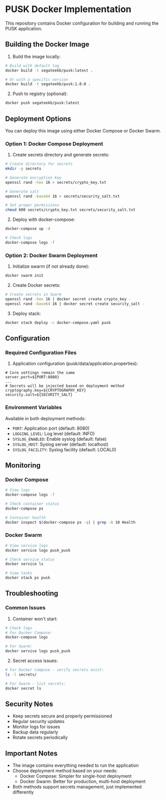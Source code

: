 # PUSK Docker Implementation

This repository contains Docker configuration for building and running the PUSK application.

## Building the Docker Image

1. Build the image locally:
```bash
# Build with default tag
docker build -t segateekb/pusk:latest .

# Or with a specific version
docker build -t segateekb/pusk:1.0.0 .
```

2. Push to registry (optional):
```bash
docker push segateekb/pusk:latest
```

## Deployment Options

You can deploy this image using either Docker Compose or Docker Swarm.

### Option 1: Docker Compose Deployment

1. Create secrets directory and generate secrets:
```bash
# Create directory for secrets
mkdir -p secrets

# Generate encryption key
openssl rand -hex 16 > secrets/crypto_key.txt

# Generate salt
openssl rand -base64 16 > secrets/security_salt.txt

# Set proper permissions
chmod 600 secrets/crypto_key.txt secrets/security_salt.txt
```

2. Deploy with docker-compose:
```bash
docker-compose up -d

# Check logs
docker-compose logs -f
```

### Option 2: Docker Swarm Deployment

1. Initialize swarm (if not already done):
```bash
docker swarm init
```

2. Create Docker secrets:
```bash
# Create secrets in Swarm
openssl rand -hex 16 | docker secret create crypto_key -
openssl rand -base64 16 | docker secret create security_salt -
```

3. Deploy stack:
```bash
docker stack deploy -c docker-compose.yaml pusk
```

## Configuration

### Required Configuration Files

1. Application configuration (pusk/data/application.properties):
```properties
# Core settings remain the same
server.port=${PORT:8080}
...
# Secrets will be injected based on deployment method
cryptography.key=${CRYPTOGRAPHY_KEY}
security.salt=${SECURITY_SALT}
```

### Environment Variables
Available in both deployment methods:
- `PORT`: Application port (default: 8080)
- `LOGGING_LEVEL`: Log level (default: INFO)
- `SYSLOG_ENABLED`: Enable syslog (default: false)
- `SYSLOG_HOST`: Syslog server (default: localhost)
- `SYSLOG_FACILITY`: Syslog facility (default: LOCAL0)

## Monitoring

### Docker Compose
```bash
# View logs
docker-compose logs -f

# Check container status
docker-compose ps

# Container health
docker inspect $(docker-compose ps -q) | grep -A 10 Health
```

### Docker Swarm
```bash
# View service logs
docker service logs pusk_pusk

# Check service status
docker service ls

# View tasks
docker stack ps pusk
```

## Troubleshooting

### Common Issues

1. Container won't start:
```bash
# Check logs
# For Docker Compose:
docker-compose logs

# For Swarm:
docker service logs pusk_pusk
```

2. Secret access issues:
```bash
# For Docker Compose - verify secrets exist:
ls -l secrets/

# For Swarm - list secrets:
docker secret ls
```

## Security Notes

- Keep secrets secure and properly permissioned
- Regular security updates
- Monitor logs for issues
- Backup data regularly
- Rotate secrets periodically

## Important Notes

- The image contains everything needed to run the application
- Choose deployment method based on your needs:
  * Docker Compose: Simpler for single-host deployment
  * Docker Swarm: Better for production, multi-host deployment
- Both methods support secrets management, just implemented differently